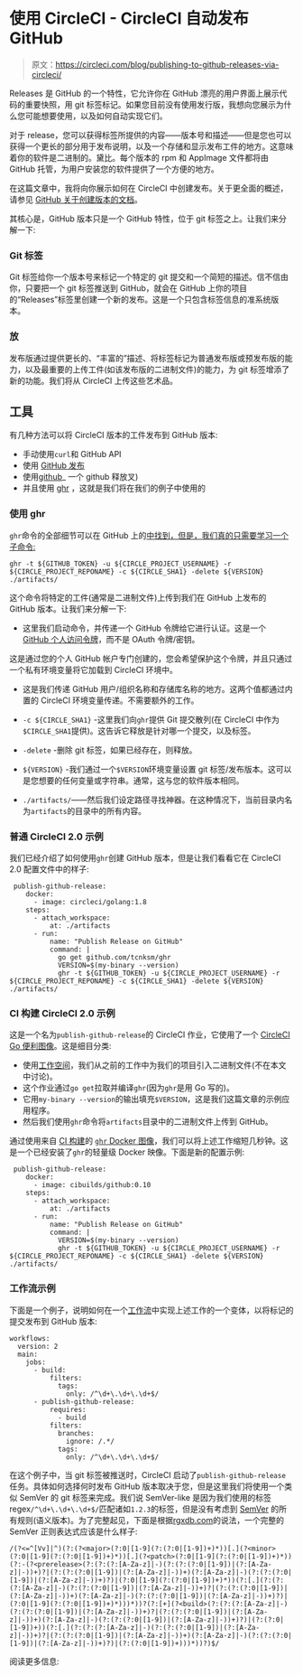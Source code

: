 # 使用 CircleCI - CircleCI 自动发布 GitHub

> 原文：<https://circleci.com/blog/publishing-to-github-releases-via-circleci/>

Releases 是 GitHub 的一个特性，它允许你在 GitHub 漂亮的用户界面上展示代码的重要快照，用 git 标签标记。如果您目前没有使用发行版，我想向您展示为什么您可能想要使用，以及如何自动实现它们。

对于 release，您可以获得标签所提供的内容——版本号和描述——但是您也可以获得一个更长的部分用于发布说明，以及一个存储和显示发布工件的地方。这意味着你的软件是二进制的。黛比。每个版本的 rpm 和 AppImage 文件都将由 GitHub 托管，为用户安装您的软件提供了一个方便的地方。

在这篇文章中，我将向你展示如何在 CircleCI 中创建发布。关于更全面的概述，请参见 [GitHub 关于创建版本的文档](https://help.github.com/articles/creating-releases/)。

其核心是，GitHub 版本只是一个 GitHub 特性，位于 git 标签之上。让我们来分解一下:

### Git 标签

Git 标签给你一个版本号来标记一个特定的 git 提交和一个简短的描述。信不信由你，只要把一个 git 标签推送到 GitHub，就会在 GitHub 上你的项目的“Releases”标签里创建一个新的发布。这是一个只包含标签信息的准系统版本。

### 放

发布版通过提供更长的、“丰富的”描述、将标签标记为普通发布版或预发布版的能力，以及最重要的上传工件(如该发布版的二进制文件)的能力，为 git 标签增添了新的功能。我们将从 CircleCI 上传这些艺术品。

## 工具

有几种方法可以将 CircleCI 版本的工件发布到 GitHub 版本:

*   手动使用`curl`和 GitHub API
*   使用 [GitHub 发布](https://github.com/aktau/github-release)
*   使用[github](https://github.com/itchio/gothub)_ 一个 github 释放叉)
*   并且使用 [ghr](https://github.com/tcnksm/ghr) ，这就是我们将在我们的例子中使用的

### 使用 ghr

`ghr`命令的全部细节可以在 GitHub 上的[中找到，但是，我们真的只需要学习一个子命令:](https://github.com/tcnksm/ghr)

```
ghr -t ${GITHUB_TOKEN} -u ${CIRCLE_PROJECT_USERNAME} -r ${CIRCLE_PROJECT_REPONAME} -c ${CIRCLE_SHA1} -delete ${VERSION} ./artifacts/ 
```

这个命令将特定的工件(通常是二进制文件)上传到我们在 GitHub 上发布的 GitHub 版本。让我们来分解一下:

*   这里我们启动命令，并传递一个 GitHub 令牌给它进行认证。这是一个 [GitHub 个人访问令牌](https://help.github.com/articles/creating-a-personal-access-token-for-the-command-line/)，而不是 OAuth 令牌/密钥。

这是通过您的个人 GitHub 帐户专门创建的，您会希望保护这个令牌，并且只通过一个私有环境变量将它加载到 CircleCI 环境中。

*   这是我们传递 GitHub 用户/组织名称和存储库名称的地方。这两个值都通过内置的 CircleCI 环境变量传递。不需要额外的工作。

*   `-c ${CIRCLE_SHA1}` -这里我们向`ghr`提供 Git 提交散列(在 CircleCI 中作为`$CIRCLE_SHA1`提供)。这告诉它释放是针对哪一个提交，以及标签。

*   `-delete` -删除 git 标签，如果已经存在，则释放。

*   `${VERSION}` -我们通过一个`$VERSION`环境变量设置 git 标签/发布版本。这可以是您想要的任何变量或字符串。通常，这与您的软件版本相同。

*   `./artifacts/`——然后我们设定路径寻找神器。在这种情况下，当前目录内名为`artifacts`的目录中的所有内容。

### 普通 CircleCI 2.0 示例

我们已经介绍了如何使用`ghr`创建 GitHub 版本，但是让我们看看它在 CircleCI 2.0 配置文件中的样子:

```
 publish-github-release:
    docker:
      - image: circleci/golang:1.8
    steps:
      - attach_workspace:
          at: ./artifacts
      - run:
          name: "Publish Release on GitHub"
          command: |
            go get github.com/tcnksm/ghr
            VERSION=$(my-binary --version)
            ghr -t ${GITHUB_TOKEN} -u ${CIRCLE_PROJECT_USERNAME} -r ${CIRCLE_PROJECT_REPONAME} -c ${CIRCLE_SHA1} -delete ${VERSION} ./artifacts/ 
```

### CI 构建 CircleCI 2.0 示例

这是一个名为`publish-github-release`的 CircleCI 作业，它使用了一个 [CircleCI Go 便利图像](https://circleci.com/docs/circleci-images/#go-golang)。这是细目分类:

*   使用[工作空间](https://circleci.com/docs/workflows/#using-workspaces-to-share-data-among-jobs)，我们从之前的工作中为我们的项目引入二进制文件(不在本文中讨论)。
*   这个作业通过`go get`拉取并编译`ghr`(因为`ghr`是用 Go 写的)。
*   它用`my-binary --version`的输出填充`$VERSION`，这是我们这篇文章的示例应用程序。
*   然后我们使用`ghr`命令将`artifacts`目录中的二进制文件上传到 GitHub。

通过使用来自 [CI 构建](https://github.com/cibuilds)的 [`ghr` Docker 图像](https://github.com/cibuilds/github)，我们可以将上述工作缩短几秒钟。这是一个已经安装了`ghr`的轻量级 Docker 映像。下面是新的配置示例:

```
 publish-github-release:
    docker:
      - image: cibuilds/github:0.10
    steps:
      - attach_workspace:
          at: ./artifacts
      - run:
          name: "Publish Release on GitHub"
          command: |
            VERSION=$(my-binary --version)
            ghr -t ${GITHUB_TOKEN} -u ${CIRCLE_PROJECT_USERNAME} -r ${CIRCLE_PROJECT_REPONAME} -c ${CIRCLE_SHA1} -delete ${VERSION} ./artifacts/ 
```

### 工作流示例

下面是一个例子，说明如何在一个[工作流](https://circleci.com/docs/workflows/)中实现上述工作的一个变体，以将标记的提交发布到 GitHub 版本:

```
workflows:
  version: 2
  main:
    jobs:
      - build:
          filters:
            tags:
              only: /^\d+\.\d+\.\d+$/
      - publish-github-release:
          requires:
            - build
          filters:
            branches:
              ignore: /.*/
            tags:
              only: /^\d+\.\d+\.\d+$/ 
```

在这个例子中，当 git 标签被推送时，CircleCI 启动了`publish-github-release`任务。具体如何选择何时发布 GitHub 版本取决于您，但是这里我们将使用一个类似 SemVer 的 git 标签来完成。我们说 SemVer-like 是因为我们使用的标签 regex`/^\d+\.\d+\.\d+$/`匹配诸如`1.2.3`的标签，但是没有考虑到 [SemVer](https://semver.org/) 的所有规则(语义版本)。为了完整起见，下面是根据[rgxdb.com](https://rgxdb.com/r/40OZ1HN5)的说法，一个完整的 SemVer 正则表达式应该是什么样子:

```
/(?<=^[Vv]|^)(?:(?<major>(?:0|[1-9](?:(?:0|[1-9])+)*))[.](?<minor>(?:0|[1-9](?:(?:0|[1-9])+)*))[.](?<patch>(?:0|[1-9](?:(?:0|[1-9])+)*))(?:-(?<prerelease>(?:(?:(?:[A-Za-z]|-)(?:(?:(?:0|[1-9])|(?:[A-Za-z]|-))+)?|(?:(?:(?:0|[1-9])|(?:[A-Za-z]|-))+)(?:[A-Za-z]|-)(?:(?:(?:0|[1-9])|(?:[A-Za-z]|-))+)?)|(?:0|[1-9](?:(?:0|[1-9])+)*))(?:[.](?:(?:(?:[A-Za-z]|-)(?:(?:(?:0|[1-9])|(?:[A-Za-z]|-))+)?|(?:(?:(?:0|[1-9])|(?:[A-Za-z]|-))+)(?:[A-Za-z]|-)(?:(?:(?:0|[1-9])|(?:[A-Za-z]|-))+)?)|(?:0|[1-9](?:(?:0|[1-9])+)*)))*))?(?:[+](?<build>(?:(?:(?:[A-Za-z]|-)(?:(?:(?:0|[1-9])|(?:[A-Za-z]|-))+)?|(?:(?:(?:0|[1-9])|(?:[A-Za-z]|-))+)(?:[A-Za-z]|-)(?:(?:(?:0|[1-9])|(?:[A-Za-z]|-))+)?)|(?:(?:0|[1-9])+))(?:[.](?:(?:(?:[A-Za-z]|-)(?:(?:(?:0|[1-9])|(?:[A-Za-z]|-))+)?|(?:(?:(?:0|[1-9])|(?:[A-Za-z]|-))+)(?:[A-Za-z]|-)(?:(?:(?:0|[1-9])|(?:[A-Za-z]|-))+)?)|(?:(?:0|[1-9])+)))*))?)$/ 
```

阅读更多信息: